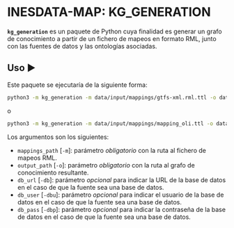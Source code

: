 # INESDATA-MAP: KG_GENERATION

**`kg_generation`** es un paquete de Python cuya finalidad es generar un grafo de conocimiento a partir de un fichero de mapeos en formato RML, junto con las fuentes de datos y las ontologías asociadas.

## Uso ▶️

Este paquete se ejecutaría de la siguiente forma:

```bash
python3 -m kg_generation -m data/input/mappings/gtfs-xml.rml.ttl -o data/output/knowledge-graph-xml.nt
```

o

```bash
python3 -m kg_generation -m data/input/mappings/mapping_oli.ttl -o data/output/knowledge-graph-db.nt -db jdbc:mysql://localhost:3306/lubm4obda -dbu root -dbp root
```

Los argumentos son los siguientes:

- `mappings_path` [`-m`]: parámetro _obligatorio_ con la ruta al fichero de mapeos RML.
- `output_path` [`-o`]: parámetro _obligatorio_ con la ruta al grafo de conocimiento resultante.
- `db_url` [`-db`]: parámetro _opcional_ para indicar la URL de la base de datos en el caso de que la fuente sea una base de datos.
- `db_user` [`-dbu`]: parámetro _opcional_ para indicar el usuario de la base de datos en el caso de que la fuente sea una base de datos.
- `db_pass` [`-dbp`]: parámetro _opcional_ para indicar la contraseña de la base de datos en el caso de que la fuente sea una base de datos.
